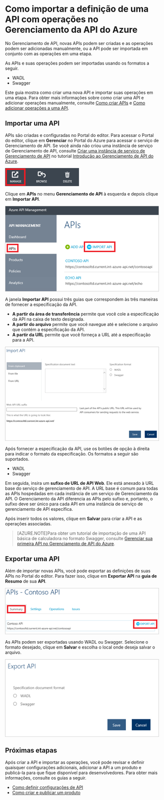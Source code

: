 <properties 
	pageTitle="Principais conceitos de Gerenciamento de API" 
	description="Saiba mais sobre APIs, produtos, funções, grupos e outros conceitos principais do Gerenciamento de API." 
	services="api-management" 
	documentationCenter="" 
	authors="steved0x" 
	manager="dwrede" 
	editor=""/>

<tags 
	ms.service="api-management" 
	ms.workload="mobile" 
	ms.tgt_pltfrm="na" 
	ms.devlang="na" 
	ms.topic="article" 
	ms.date="06/16/2015" 
	ms.author="sdanie"/>

# Como importar a definição de uma API com operações no Gerenciamento da API do Azure

No Gerenciamento de API, novas APIs podem ser criadas e as operações podem ser adicionadas manualmente, ou a API pode ser importada em conjunto com as operações em uma etapa.

As APIs e suas operações podem ser importadas usando os formatos a seguir.

-	WADL
-	Swagger

Este guia mostra como criar uma nova API e importar suas operações em uma etapa. Para obter mais informações sobre como criar uma API e adicionar operações manualmente, consulte [Como criar APIs][] e [Como adicionar operações a uma API][].

## <a name="import-api"> </a>Importar uma API

APIs são criadas e configuradas no Portal do editor. Para acessar o Portal do editor, clique em **Gerenciar** no Portal do Azure para acessar o serviço de Gerenciamento de API. Se você ainda não criou uma instância de serviço de Gerenciamento de API, consulte [Criar uma instância de serviço de Gerenciamento de API][] no tutorial [Introdução ao Gerenciamento de API do Azure][].

![Portal do editor][api-management-management-console]

Clique em **APIs** no menu **Gerenciamento de API** à esquerda e depois clique em **Importar API**.

![Importar API][api-management-import-apis]

A janela **Importar API** possui três guias que correspondem às três maneiras de fornecer a especificação da API.

-	**A partir da área de transferência** permite que você cole a especificação da API na caixa de texto designada.
-	**A partir do arquivo** permite que você navegue até e selecione o arquivo que contém a especificação da API.
-	**A partir da URL** permite que você forneça a URL até a especificação para a API.

![Importar formato de API][api-management-import-api-clipboard]

Após fornecer a especificação da API, use os botões de opção à direita para indicar o formato da especificação. Os formatos a seguir são suportados.

-	WADL
-	Swagger

Em seguida, insira um **sufixo de URL de API Web**. Ele está anexado à URL base do serviço de gerenciamento de API. A URL base é comum para todas as APIs hospedadas em cada instância de um serviço de Gerenciamento da API. O Gerenciamento da API diferencia as APIs pelo sufixo e, portanto, o sufixo deve ser único para cada API em uma instância de serviço de gerenciamento de API específica.

Após inserir todos os valores, clique em **Salvar** para criar a API e as operações associadas.

>[AZURE.NOTE]Para obter um tutorial de importação de uma API básica de calculadora no formato Swagger, consulte [Gerenciar sua primeira API no Gerenciamento de API do Azure](api-management-get-started.md).

## <a name="export-api"> </a>Exportar uma API

Além de importar novas APIs, você pode exportar as definições de suas APIs no Portal do editor. Para fazer isso, clique em **Exportar API** na **guia de Resumo** de sua **API**.

![Exportar API][api-management-export-api]

As APIs podem ser exportadas usando WADL ou Swagger. Selecione o formato desejado, clique em **Salvar** e escolha o local onde deseja salvar o arquivo.

![Exportar formato de API][api-management-export-api-format]

## <a name="next-steps"> </a>Próximas etapas

Após criar a API e importar as operações, você pode revisar e definir quaisquer configurações adicionais, adicionar a API a um produto e publicá-la para que fique disponível para desenvolvedores. Para obter mais informações, consulte os guias a seguir.

-	[Como definir configurações de API][]
-	[Como criar e publicar um produto][]




[api-management-management-console]: ./media/api-management-howto-import-api/api-management-management-console.png
[api-management-import-apis]: ./media/api-management-howto-import-api/api-management-api-import-apis.png
[api-management-import-api-clipboard]: ./media/api-management-howto-import-api/api-management-import-api-wizard.png
[api-management-export-api]: ./media/api-management-howto-import-api/api-management-export-api.png
[api-management-export-api-format]: ./media/api-management-howto-import-api/api-management-export-api-format.png

[Import an API]: #import-api
[Export an API]: #export-api
[Configure API settings]: #configure-api-settings
[Next steps]: #next-steps

[Introdução ao Gerenciamento de API do Azure]: api-management-get-started.md
[Criar uma instância de serviço de Gerenciamento de API]: api-management-get-started.md#create-service-instance

[Como adicionar operações a uma API]: api-management-howto-add-operations.md
[Como criar e publicar um produto]: api-management-howto-add-products.md
[Como criar APIs]: api-management-howto-create-apis.md
[Como definir configurações de API]: api-management-howto-create-apis.md#configure-api-settings

<!---HONumber=July15_HO4-->